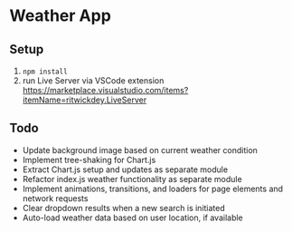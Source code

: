# Weather App

## Setup

1. `npm install`
2. run Live Server via VSCode extension https://marketplace.visualstudio.com/items?itemName=ritwickdey.LiveServer

## Todo

- Update background image based on current weather condition
- Implement tree-shaking for Chart.js
- Extract Chart.js setup and updates as separate module
- Refactor index.js weather functionality as separate module
- Implement animations, transitions, and loaders for page elements and network requests
- Clear dropdown results when a new search is initiated
- Auto-load weather data based on user location, if available
